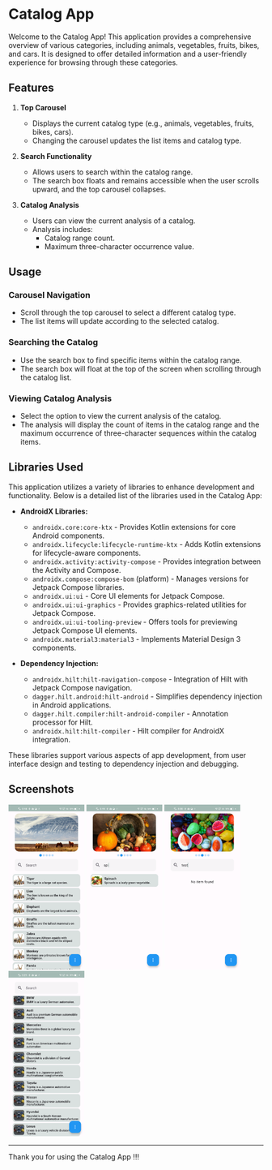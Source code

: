 # Catalog App

Welcome to the Catalog App! This application provides a comprehensive overview of various
categories, including animals, vegetables, fruits, bikes, and cars. It is designed to offer detailed
information and a user-friendly experience for browsing through these categories.

## Features

1. **Top Carousel**
    - Displays the current catalog type (e.g., animals, vegetables, fruits, bikes, cars).
    - Changing the carousel updates the list items and catalog type.

2. **Search Functionality**
    - Allows users to search within the catalog range.
    - The search box floats and remains accessible when the user scrolls upward, and the top
      carousel collapses.

3. **Catalog Analysis**
    - Users can view the current analysis of a catalog.
    - Analysis includes:
        - Catalog range count.
        - Maximum three-character occurrence value.

## Usage

### Carousel Navigation

- Scroll through the top carousel to select a different catalog type.
- The list items will update according to the selected catalog.

### Searching the Catalog

- Use the search box to find specific items within the catalog range.
- The search box will float at the top of the screen when scrolling through the catalog list.

### Viewing Catalog Analysis

- Select the option to view the current analysis of the catalog.
- The analysis will display the count of items in the catalog range and the maximum occurrence of
  three-character sequences within the catalog items.

## Libraries Used

This application utilizes a variety of libraries to enhance development and functionality. Below is
a detailed list of the libraries used in the Catalog App:

- **AndroidX Libraries:**
    - `androidx.core:core-ktx` - Provides Kotlin extensions for core Android components.
    - `androidx.lifecycle:lifecycle-runtime-ktx` - Adds Kotlin extensions for lifecycle-aware
      components.
    - `androidx.activity:activity-compose` - Provides integration between the Activity and Compose.
    - `androidx.compose:compose-bom` (platform) - Manages versions for Jetpack Compose libraries.
    - `androidx.ui:ui` - Core UI elements for Jetpack Compose.
    - `androidx.ui:ui-graphics` - Provides graphics-related utilities for Jetpack Compose.
    - `androidx.ui:ui-tooling-preview` - Offers tools for previewing Jetpack Compose UI elements.
    - `androidx.material3:material3` - Implements Material Design 3 components.

- **Dependency Injection:**
    - `androidx.hilt:hilt-navigation-compose` - Integration of Hilt with Jetpack Compose navigation.
    - `dagger.hilt.android:hilt-android` - Simplifies dependency injection in Android applications.
    - `dagger.hilt.compiler:hilt-android-compiler` - Annotation processor for Hilt.
    - `androidx.hilt:hilt-compiler` - Hilt compiler for AndroidX integration.

These libraries support various aspects of app development, from user interface design and testing
to dependency injection and debugging.

## Screenshots

<img src="screenshots/screenshot1.png" alt="Screenshot 1" width="150"/>
<img src="screenshots/screenshot2.png" alt="Screenshot 2" width="150"/>
<img src="screenshots/screenshot3.png" alt="Screenshot 3" width="150"/>
<img src="screenshots/screenshot4.png" alt="Screenshot 4" width="150"/>


---

Thank you for using the Catalog App !!!
